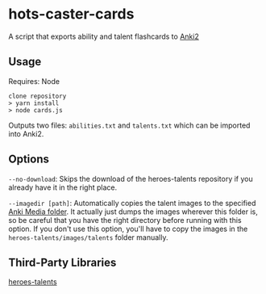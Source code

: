# hots-caster-cards

A script that exports ability and talent flashcards to [Anki2](https://apps.ankiweb.net/index.html)

## Usage
Requires: Node

```
clone repository
> yarn install
> node cards.js
```

Outputs two files: `abilities.txt` and `talents.txt` which can be imported into Anki2.

## Options
`--no-download`: Skips the download of the heroes-talents repository if you already have it in the right place.

`--imagedir [path]`: Automatically copies the talent images to the specified [Anki Media folder](https://apps.ankiweb.net/docs/manual.html#files). It actually just dumps the images wherever this folder is, so be careful that you have the right directory before running with this option. If you don't use this option, you'll have to copy the images in the `heroes-talents/images/talents` folder manually.

## Third-Party Libraries
[heroes-talents](https://github.com/heroespatchnotes/heroes-talents)